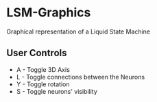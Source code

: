 # LSM-Graphics
Graphical representation of a Liquid State Machine

## User Controls
- A - Toggle 3D Axis
- L - Toggle connections between the Neurons
- Y - Toggle rotation
- S - Toggle neurons' visibility

